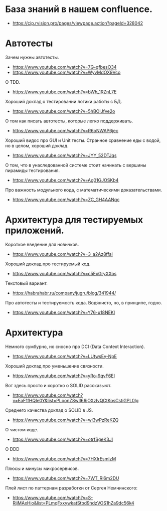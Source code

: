 # База знаний в нашем confluence.
* https://cip.rvision.pro/pages/viewpage.action?pageId=328042

# Автотесты

Зачем нужны автотесты.
* https://www.youtube.com/watch?v=7G-qfbesO34
* https://www.youtube.com/watch?v=WyvMdOX9Vco

О TDD.
* https://www.youtube.com/watch?v=bWh_1RZnL7E

Хороший доклад о тестировании логики работы с БД.
* https://www.youtube.com/watch?v=5hBOIJfve2o

О том как писать автотесты, которые легко поддерживать.
* https://www.youtube.com/watch?v=R6oNWAP6jec

Хороший видос про GUI и Unit тесты.
Странное сравнение еды с водой, но в целом, хороший доклад.
* https://www.youtube.com/watch?v=JYY_52DTJqs

О том, что в унаследованной системе стоит начинать с вершины пирамиды тестирования.
* https://www.youtube.com/watch?v=Ag01GJOSKb4

Про важность модульного кода, с математическими доказательствами.
* https://www.youtube.com/watch?v=ZC_GH4AANqc

# Архитектура для тестируемых приложений.

Короткое введение для новичков.
* https://www.youtube.com/watch?v=3_a2Az8ffaI

Хороший доклад про тестируемый код.
* https://www.youtube.com/watch?v=c5ExGryXXos

Текстовый вариант.
* https://habrahabr.ru/company/jugru/blog/341944/

Про автотесты и тестируемость кода. Водянисто, но, в принципе, годно.
* https://www.youtube.com/watch?v=Y76-u18NEKI

# Архитектура

Немного сумбурно, но сносно про DCI (Data Context Interaction).
* https://www.youtube.com/watch?v=LUtwsEy-NpE

Хороший доклад про уменьшение связности.
* https://www.youtube.com/watch?v=yRo-9qvF6EI

Вот здесь просто и коротко о SOLID рассказыют.
* https://www.youtube.com/watch?v=EaF1fHQIe0Y&list=PLoonZ8wII66jOXzIvQCtKosCstjGPL0lg

Среднего качества доклад о SOLID в JS.
* https://www.youtube.com/watch?v=wi3wPzReKZQ

О чистом коде.
* https://www.youtube.com/watch?v=otrfSgeK3JI

О DDD
* https://www.youtube.com/watch?v=7HXIrEsmlzM

Плюсы и минусы микросервисов.
* https://www.youtube.com/watch?v=7WT_Rl6m2DU

Плей лист по паттернам разработки от Сергея Немчинского:
* https://www.youtube.com/watch?v=S-RjiMAxHio&list=PLmqFxxywkatStbd9hdzVOS1hZa9dc56k4